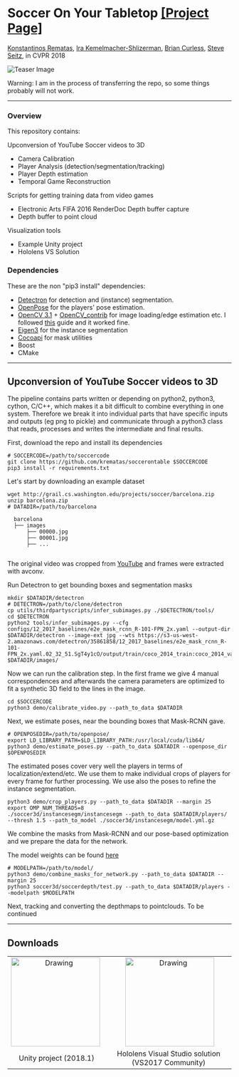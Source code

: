 # <b>Soccer On Your Tabletop</b> [[Project Page]](http://grail.cs.washington.edu/projects/soccer/)

[Konstantinos Rematas](https://homes.cs.washington.edu/~krematas/), [Ira Kemelmacher-Shlizerman](https://homes.cs.washington.edu/~kemelmi/), [Brian Curless](https://homes.cs.washington.edu/~curless/), [Steve Seitz](https://homes.cs.washington.edu/~seitz/), in CVPR 2018

![Teaser Image](http://grail.cs.washington.edu/projects/soccer/images/teaser.png)


Warning: I am in the process of transferring the repo, so some things probably will not work.

-----------------

### Overview ###
This repository contains:

Upconversion of YouTube Soccer videos to 3D
  - Camera Calibration
  - Player Analysis (detection/segmentation/tracking)
  - Player Depth estimation
  - Temporal Game Reconstruction

Scripts for getting training data from video games
  - Electronic Arts FIFA 2016 RenderDoc Depth buffer capture
  - Depth buffer to point cloud

Visualization tools
  - Example Unity project
  - Hololens VS Solution

### Dependencies ###
These are the non "pip3 install" dependencies:
- [Detectron](https://github.com/facebookresearch/Detectron) for detection and (instance) segmentation.
- [OpenPose](https://github.com/CMU-Perceptual-Computing-Lab/openpose) for the players' pose estimation.
- [OpenCV 3.1](https://github.com/opencv/opencv) + [OpenCV_contrib](https://github.com/opencv/opencv_contrib) for image loading/edge estimation etc. I followed [this](https://www.pyimagesearch.com/2015/07/20/install-opencv-3-0-and-python-3-4-on-ubuntu/) guide and it worked fine.
- [Eigen3](http://eigen.tuxfamily.org/index.php?title=Main_Page) for the instance segmentation
- [Cocoapi](https://github.com/cocodataset/cocoapi) for mask utilities
- Boost
- CMake


-----------------

## Upconversion of YouTube Soccer videos to 3D ##
The pipeline contains parts written or depending on python2, python3, cython,
C/C++, which makes it a bit difficult to combine everything in one system.
Therefore we break it into individual parts that have specific inputs and outputs
(eg png to pickle) and communicate through a python3 class that reads, processes
and writes the intermediate and final results.  

First, download the repo and install its dependencies
```
# SOCCERCODE=/path/to/soccercode
git clone https://github.com/krematas/soccerontable $SOCCERCODE
pip3 install -r requirements.txt
```
Let's start by downloading an example dataset
```
wget http://grail.cs.washington.edu/projects/soccer/barcelona.zip
unzip barcelona.zip
# DATADIR=/path/to/barcelona

  barcelona
  ├── images
      ├── 00000.jpg
      ├── 00001.jpg
      ├── ...


  ```

The original video was cropped from [YouTube](https://www.youtube.com/watch?v=hYU51XQruq0)
and frames were extracted with avconv.

Run Detectron to get bounding boxes and segmentation masks
```
mkdir $DATADIR/detectron
# DETECTRON=/path/to/clone/detectron
cp utils/thirdpartyscripts/infer_subimages.py ./$DETECTRON/tools/
cd $DETECTRON
python2 tools/infer_subimages.py --cfg configs/12_2017_baselines/e2e_mask_rcnn_R-101-FPN_2x.yaml --output-dir $DATADIR/detectron --image-ext jpg --wts https://s3-us-west-2.amazonaws.com/detectron/35861858/12_2017_baselines/e2e_mask_rcnn_R-101-FPN_2x.yaml.02_32_51.SgT4y1cO/output/train/coco_2014_train:coco_2014_valminusminival/generalized_rcnn/model_final.pkl $DATADIR/images/
```

Now we can run the calibration step. In the first frame we give 4 manual correspondences and
afterwards the camera parameters are optimized to fit a synthetic 3D field to the lines in
the image.
```
cd $SOCCERCODE
python3 demo/calibrate_video.py --path_to_data $DATADIR
```

Next, we estimate poses, near the bounding boxes that Mask-RCNN gave.
```
# OPENPOSEDIR=/path/to/openpose/
export LD_LIBRARY_PATH=$LD_LIBRARY_PATH:/usr/local/cuda/lib64/
python3 demo/estimate_poses.py --path_to_data $DATADIR --openpose_dir $OPENPOSEDIR
```

The estimated poses cover very well the players in terms of localization/extend/etc. We use
them to make individual crops of players for every frame for further processing.
We use also the poses to refine the instance segmentation.
```
python3 demo/crop_players.py --path_to_data $DATADIR --margin 25
export OMP_NUM_THREADS=8
./soccer3d/instancesegm/instancesegm --path_to_data $DATADIR/players/ --thresh 1.5 --path_to_model ./soccer3d/instancesegm/model.yml.gz
```

We combine the masks from Mask-RCNN and our pose-based optimization and
we prepare the data for the network.

The model weights can be found [here](https://drive.google.com/file/d/1QBLyoNBrFu0oYr15WECzCfOgzuAAQW7w/view?usp=sharing)
```
# MODELPATH=/path/to/model/
python3 demo/combine_masks_for_network.py --path_to_data $DATADIR --margin 25
python3 soccer3d/soccerdepth/test.py --path_to_data $DATADIR/players --modelpath $MODELPATH
```

Next, tracking and converting the depthmaps to pointclouds. To be continued

-----------------

## Downloads ##
<div align='center'>


<table border="0" style="text-align: center;" >
<tr><td><a href="https://drive.google.com/open?id=1jA4MoAogphjj7Mvl-f2drkZIVPbtaGy9"  target="_blank">
<img src="http://grail.cs.washington.edu/projects/soccer/images/Unity_logo.jpg" alt="Drawing" style="width: 200px; margin-right:5px;"/>
</a></td><td>
<a href="https://drive.google.com/open?id=1rwc_Scy10V4TT6Mj7KNSkhj3mkS3IcYj"  target="_blank">
<img src="http://grail.cs.washington.edu/projects/soccer/images/hololens.jpg" alt="Drawing" style="width: 200px;margin-left:5px;"/></a>
</td></tr>
<tr><td class="caption">Unity project (2018.1)</td><td class="caption">Hololens Visual Studio solution (VS2017 Community)</td></tr>
</table>



</div>
